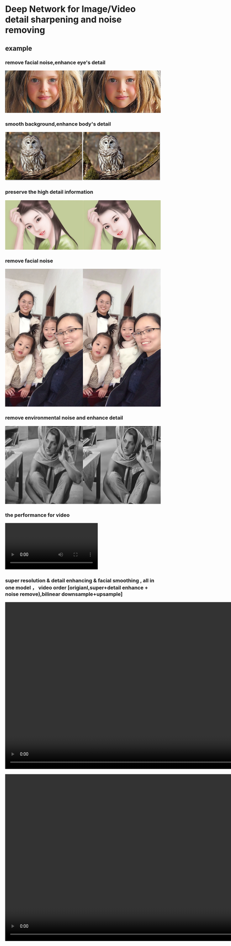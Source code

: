 # Deep Network for Image/Video detail sharpening and noise removing
## example
### remove facial noise,enhance eye's detail
![](./docs/enhance_1%20(2).jpg)
### smooth background,enhance body's detail
![](./docs/enhance_1%20(1).jpg)
### preserve the high detail information
![](./docs/enhance_1%20(3).jpg)
### remove facial noise
![](./docs/enhance_1%20(5).jpg)
### remove environmental noise and enhance detail
![](./docs/enhance_1%20(6).jpg)
### the performance for video
<!-- ![](./docs/1586347400466825-converted.mp4) -->
<video src="./docs/1586347400466825-converted.mp4"  controls preload></video>
### super resolution & detail enhancing & facial smoothing , all in one model ， video order [origianl,super+detail enhance + noise remove),bilinear downsample+upsample]
<video src="./docs/1586347390584509_convert.m4v" width="960" height="540" controls preload></video>

<video src="./docs/calendar.m4v" width="960" height="540" controls preload></video>


